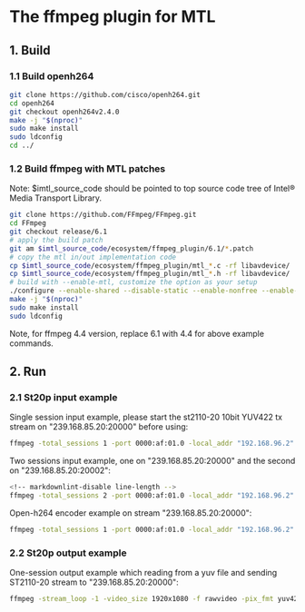 # The ffmpeg plugin for MTL

## 1. Build

### 1.1 Build openh264

```bash
git clone https://github.com/cisco/openh264.git
cd openh264
git checkout openh264v2.4.0
make -j "$(nproc)"
sudo make install
sudo ldconfig
cd ../
```

### 1.2 Build ffmpeg with MTL patches

Note: $imtl_source_code should be pointed to top source code tree of Intel® Media Transport Library.

```bash
git clone https://github.com/FFmpeg/FFmpeg.git
cd FFmpeg
git checkout release/6.1
# apply the build patch
git am $imtl_source_code/ecosystem/ffmpeg_plugin/6.1/*.patch
# copy the mtl in/out implementation code
cp $imtl_source_code/ecosystem/ffmpeg_plugin/mtl_*.c -rf libavdevice/
cp $imtl_source_code/ecosystem/ffmpeg_plugin/mtl_*.h -rf libavdevice/
# build with --enable-mtl, customize the option as your setup
./configure --enable-shared --disable-static --enable-nonfree --enable-pic --enable-gpl --enable-libopenh264 --enable-encoder=libopenh264 --enable-mtl
make -j "$(nproc)"
sudo make install
sudo ldconfig
```

Note, for ffmpeg 4.4 version, replace 6.1 with 4.4 for above example commands.

## 2. Run

### 2.1 St20p input example

Single session input example, please start the st2110-20 10bit YUV422 tx stream on "239.168.85.20:20000" before using:

```bash
ffmpeg -total_sessions 1 -port 0000:af:01.0 -local_addr "192.168.96.2" -rx_addr "239.168.85.20" -framerate 59.94 -pixel_format yuv422p10le -width 1920 -height 1080 -udp_port 20000 -payload_type 112 -f mtl_st20p -i "k" -vframes 2000 -f rawvideo /dev/null -y
```

Two sessions input example, one on "239.168.85.20:20000" and the second on "239.168.85.20:20002":

```bash
<!-- markdownlint-disable line-length -->
ffmpeg -total_sessions 2 -port 0000:af:01.0 -local_addr "192.168.96.2" -rx_addr "239.168.85.20" -framerate 59.94 -pixel_format yuv422p10le -width 1920 -height 1080 -udp_port 20000 -payload_type 112 -f mtl_st20p -i "1" -port 0000:af:01.0 -rx_addr "239.168.85.20" -framerate 59.94 -pixel_format yuv422p10le -width 1920 -height 1080 -udp_port 20002 -payload_type 112 -f mtl_st20p -i "2" -map 0:0 -vframes 2000 -f rawvideo /dev/null -y -map 1:0 -vframes 2000 -f rawvideo /dev/null -y
```

Open-h264 encoder example on stream "239.168.85.20:20000":

```bash
ffmpeg -total_sessions 1 -port 0000:af:01.0 -local_addr "192.168.96.2" -rx_addr "239.168.85.20" -framerate 59.94 -pixel_format yuv422p10le -width 1920 -height 1080 -udp_port 20000 -payload_type 112 -f mtl_st20p -i "k" -vframes 2000 -c:v libopenh264 out.264 -y
```

### 2.2 St20p output example

One-session output example which reading from a yuv file and sending ST2110-20 stream to "239.168.85.20:20000":

```bash
ffmpeg -stream_loop -1 -video_size 1920x1080 -f rawvideo -pix_fmt yuv422p10le -i yuv422p10le_1080p.yuv -filter:v fps=59.94 -total_sessions 1 -port 0000:af:01.1 -local_addr "192.168.96.3" -tx_addr 239.168.85.20 -udp_port 20000 -payload_type 112 -f mtl_st20p -
```
